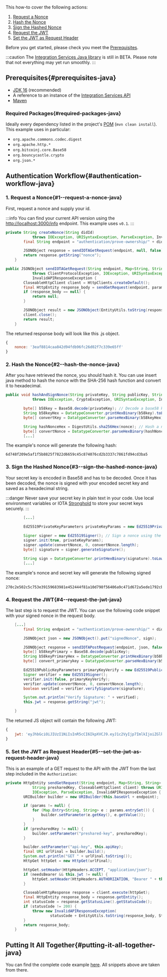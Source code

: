 This how-to cover the following actions:

1. [Request a Nonce](#1--request-a-nonce-java)
2. [Hash the Nonce](#2--hash-the-nonce-java)
3. [Sign the Hashed Nonce](#3--sign-the-hashed-nonce-java)
4. [Request the JWT](#4--request-the-jwt-java)
5. [Set the JWT as Request Header](#5--set-the-jwt-as-request-header-java)

Before you get started, please check you meet the [Prerequisites](#prerequisites-java).

:::caution
The [Integration Services Java library](https://github.com/albydeca/iota-is-sdk) is still in BETA. Please note that not
everything may yet run smoothly.
:::

## Prerequisites{#prerequisites-java}

* [JDK 16](https://openjdk.java.net/projects/jdk/16/) (recommended)
* A reference to an instance of the [Integration Services API](https://github.com/iotaledger/integration-services)
* [Maven](https://maven.apache.org/)

### Required Packages{#required-packages-java}

Ideally every dependency listed in the
project's [POM](https://github.com/albydeca/iota-is-sdk/blob/main/pom.xml) (`mvn clean install`). This example uses in
particular:

* `org.apache.commons.codec.digest`
* `org.apache.http.*`
* `org.bitcoinj.core.Base58`
* `org.bouncycastle.crypto`
* `org.json.*`

## Authentication Workflow{#authentication-workflow-java}

### 1. Request a Nonce{#1--request-a-nonce-java}

First, request a nonce and supply your id.

:::info
You can find your current API version using the [http://localhost:3000/info](http://localhost:3000/info) endpoint. This
example uses `v0.1`.
:::

```java
private String createNonce(String didId)
			throws IOException, URISyntaxException, ParseException, InvalidAPIResponseException {
		final String endpoint = "authentication/prove-ownership/" + didId;

		JSONObject response = sendIOTAGetRequest(endpoint, null, false);
		return response.getString("nonce");
	}

public JSONObject sendIOTAGetRequest(String endpoint, Map<String, String> params, boolean withAuth)
			throws ClientProtocolException, IOException, URISyntaxException, ParseException,
			InvalidAPIResponseException {
		CloseableHttpClient client = HttpClients.createDefault();
		final HttpEntity response_body = sendGetRequest(endpoint, params, withAuth, null, client); // see last step of tutorial for implementation of this method
		if (response_body == null) {
			return null;
		}

		JSONObject result = new JSONObject(EntityUtils.toString(response_body, StandardCharsets.UTF_8));
		client.close();
		return result;
	}
```

The returned response body will look like this .js object.

```js
{
    nonce: '3eaf8814caa842d94fdb96fc26d02f7c339e65ff'
}
```

### 2. Hash the Nonce{#2--hash-the-nonce-java}

After you have retrieved the nonce, you should hash it. You can use insert java method to hash the nonce with the
SHA-256 hash function and convert it to hexadecimal.

```java
public void hashAndSignNonce(String privateKey, String publicKey, String nonce, String didId)
			throws IOException, CryptoException, URISyntaxException, InvalidAPIResponseException {

		byte[] b58key = Base58.decode(privateKey); // Decode a base58 key and encode it as hex key
		String b58keyHex = DatatypeConverter.printHexBinary(b58key).toLowerCase();
		byte[] convertKey = DatatypeConverter.parseHexBinary(b58keyHex);

		String hashNonceHex = DigestUtils.sha256Hex(nonce); // Hash a nonce with SHA-256 (apache_commons)
		byte[] convertNonce = DatatypeConverter.parseHexBinary(hashNonceHex);
        [...]
```

The example's nonce will generate the following hash:

```
6d748f209e5af1f5b8825f7822d6659c45c874076cd2b3337c7861fd94cd3ba5
```

### 3. Sign the Hashed Nonce{#3--sign-the-hashed-nonce-java}

Your secret key is encoded in Base58 and has to be decoded. Once it has been decoded, the nonce is signed with your
encoded secret key and saved as a hexadecimal string.

:::danger
Never save your secret key in plain text in your code. Use local environment variables or
IOTA [Stronghold](https://wiki.iota.org/stronghold.rs/welcome) to store your secret keys securely.
:::

```java
        [...]

		Ed25519PrivateKeyParameters privateKeyParams = new Ed25519PrivateKeyParameters(convertKey, 0); // Encode in
																										// PrivateKey
		Signer signer = new Ed25519Signer(); // Sign a nonce using the private key
		signer.init(true, privateKeyParams);
		signer.update(convertNonce, 0, convertNonce.length);
		byte[] signature = signer.generateSignature();

		String sign = DatatypeConverter.printHexBinary(signature).toLowerCase();
        [...]
```

The example's nonce and secret key will generate the following signed nonce:

```
270c2e502c5c753e39159683981e452444f81a10d798f56406a9c471d672a5ede1792cb7f97d4f9c9efeec7bf35577dd1f8482afca7e3710291868a65bf91e07
```

### 4. Request the JWT{#4--request-the-jwt-java}

The last step is to request the JWT. You can use the following code snippet with your signed nonce in the request body.

```java
    [...]
        final String endpoint = "authentication/prove-ownership/" + didId;

		JSONObject json = new JSONObject().put("signedNonce", sign);

		JSONObject response = sendIOTAPostRequest(endpoint, json, false);
		byte[] b58keyPrimary = Base58.decode(publicKey);
		String b58keyPrimaryHex = DatatypeConverter.printHexBinary(b58keyPrimary).toLowerCase();
		byte[] convert_primarykey = DatatypeConverter.parseHexBinary(b58keyPrimaryHex);

		Ed25519PublicKeyParameters primaryKeyVerify = new Ed25519PublicKeyParameters(convert_primarykey, 0);
		Signer verifier = new Ed25519Signer();
		verifier.init(false, primaryKeyVerify);
		verifier.update(convertNonce, 0, convertNonce.length);
		boolean verified = verifier.verifySignature(signature);

		System.out.println("Verify Signature: " + verified);
		this.jwt = response.getString("jwt");

	}
```

The returned JS object will contain the following JWT:

```js
{
    jwt: 'eyJhbGciOiJIUzI1NiIsInR5cCI6IkpXVCJ9.eyJ1c2VyIjp7ImlkIjoiZGlkOmlvdGE6OEJBbVVxQWc0YVVqVjNUOVdVaFBwRG5GVmJKU2sxNm9MeUZxM20zZTYyTUYiLCJwdWJsaWNLZXkiOiI3WFRYVlJ5M0cxTVhjbURrejJiUUNiV3B2OEF6b1FSZ3hHdjVtRG0xRkoxdCIsInVzZXJuYW1lIjoiVGltMTIzNDUiLCJyZWdpc3RyYXRpb25EYXRlIjoiMjAyMi0wMi0xOFQwNzo0ODo0NSswMTowMCIsImNsYWltIjp7InR5cGUiOiJQZXJzb24ifSwicm9sZSI6IlVzZXIifSwiaWF0IjoxNjQ1MTc3OTg1LCJleHAiOjE2NDUyNjQzODV9.-O2UpPyfWOvtLV2cUF9fPVhgCGDCVwFU9zXrpn_uKU0'
}
```

### 5. Set the JWT as Request Header{#5--set-the-jwt-as-request-header-java}

This is an example of a GET request to the API with the JWT from the last step included in the `Authorization`:

```java
private HttpEntity sendGetRequest(String endpoint, Map<String, String> params, boolean needsBearer,
			String presharedKey, CloseableHttpClient client) throws URISyntaxException, ClientProtocolException,
			IOException, ParseException, InvalidAPIResponseException {
		URIBuilder builder = new URIBuilder(this.baseUrl + endpoint);

		if (params != null) {
			for (Map.Entry<String, String> e : params.entrySet()) {
				builder.setParameter(e.getKey(), e.getValue());
			}
		}
		if (presharedKey != null) {
			builder.setParameter("preshared-key", presharedKey);
		}

		builder.setParameter("api-key", this.apiKey);
		final URI urlFinal = builder.build();
		System.out.println("GET " + urlFinal.toString());
		HttpGet httpGet = new HttpGet(urlFinal);

		httpGet.setHeader(HttpHeaders.ACCEPT, "application/json");
		if (needsBearer && this.jwt != null) {
			httpGet.setHeader(HttpHeaders.AUTHORIZATION, "Bearer " + this.jwt);
		}

		CloseableHttpResponse response = client.execute(httpGet);
		final HttpEntity response_body = response.getEntity();
		int statusCode = response.getStatusLine().getStatusCode();
		if (statusCode != 200) {
			throw new InvalidAPIResponseException(
					statusCode + EntityUtils.toString(response_body, StandardCharsets.UTF_8));
		}
		return response_body;
	}

```

## Putting It All Together{#putting-it-all-together-java}

You can find the complete code
example [here](https://github.com/albydeca/iota-is-sdk/blob/main/src/main/java/net/gradbase/clients/BaseClient.java).
All snippets above are taken from there.

